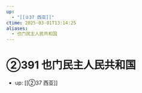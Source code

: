 ```yaml
---
up:
  - "[[②37 西亚]]"
ctime: 2025-03-01T13:14:25
aliases:
  - 也门民主人民共和国
---
```


# ②391 也门民主人民共和国

- up: [[②37 西亚]]
